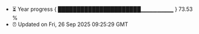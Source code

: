 - ⏳ Year progress { ██████████████████████▁▁▁▁▁▁▁▁ } 73.53 %
- ⏰ Updated on Fri, 26 Sep 2025 09:25:29 GMT

